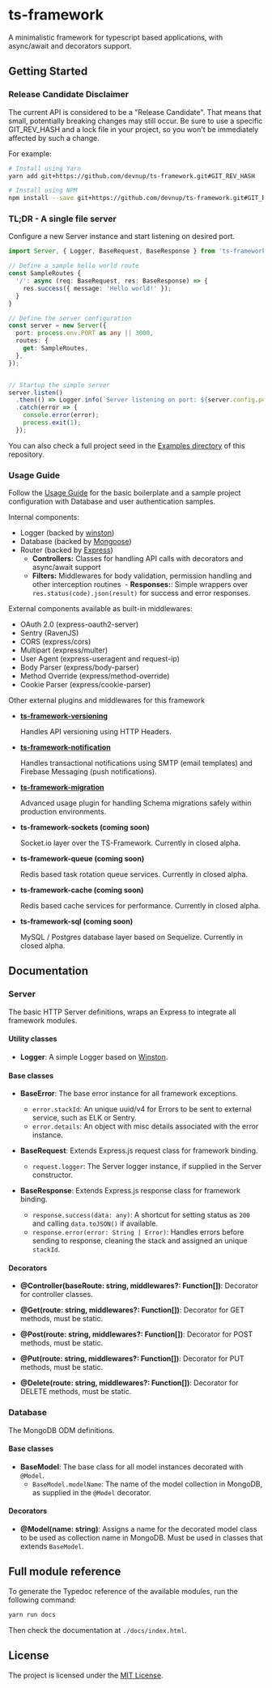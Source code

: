 ts-framework
============

A minimalistic framework for typescript based applications, with async/await and decorators support.


## Getting Started

### Release Candidate Disclaimer

The current API is considered to be a "Release Candidate". That means that small, potentially breaking 
changes may still occur. Be sure to use a specific GIT_REV_HASH and a lock file in your project, so you
won't be immediately affected by such a change.

For example:

```bash
# Install using Yarn
yarn add git+https://github.com/devnup/ts-framework.git#GIT_REV_HASH 

# Install using NPM
npm install --save git+https://github.com/devnup/ts-framework.git#GIT_REV_HASH 
``` 

### TL;DR - A single file server

Configure a new Server instance and start listening on desired port. 

```typescript
import Server, { Logger, BaseRequest, BaseResponse } from 'ts-framework';

// Define a sample hello world route
const SampleRoutes {
  '/': async (req: BaseRequest, res: BaseResponse) => {
    res.success({ message: 'Hello world!' });
  }
}

// Define the server configuration
const server = new Server({
  port: process.env.PORT as any || 3000,
  routes: {
    get: SampleRoutes,
  },
});


// Startup the simple server
server.listen()
  .then(() => Logger.info(`Server listening on port: ${server.config.port}`))
  .catch(error => {
    console.error(error);
    process.exit(1);
  });
```

You can also check a full project seed in the [Examples directory](./examples) of this repository.

### Usage Guide

Follow the [Usage Guide](./GUIDE.md) for the basic boilerplate and a sample project configuration with
Database and user authentication samples.

Internal components:

- Logger (backed by [winston](https://npmjs.org/package/winston))
- Database (backed by [Mongoose](https://npmjs.org/package/mongoose))
- Router (backed by [Express](https://npmjs.org/package/express))
  - **Controllers:** Classes for handling API calls with decorators and async/await support
  - **Filters:** Middlewares for body validation, permission handling and other interception routines
  - **Responses:**: Simple wrappers over `res.status(code).json(result)` for success and error responses.

External components available as built-in middlewares: 

- OAuth 2.0 (express-oauth2-server)
- Sentry (RavenJS)
- CORS (express/cors)
- Multipart (express/multer)
- User Agent (express-useragent and request-ip)
- Body Parser (express/body-parser)
- Method Override (express/method-override)
- Cookie Parser (express/cookie-parser)

Other external plugins and middlewares for this framework

- **[ts-framework-versioning](https://gitlab.devnup.com/npm/ts-framework-versioning)**

    Handles API versioning using HTTP Headers.
    
- **[ts-framework-notification](https://gitlab.devnup.com/npm/ts-framework-notification)**

    Handles transactional notifications using SMTP (email templates) and Firebase Messaging (push notifications).

- **[ts-framework-migration](https://gitlab.devnup.com/npm/ts-framework-migration)**

    Advanced usage plugin for handling Schema migrations safely within production environments.

- **ts-framework-sockets (coming soon)**

    Socket.io layer over the TS-Framework. Currently in closed alpha.

- **ts-framework-queue (coming soon)**

    Redis based task rotation queue services. Currently in closed alpha.

- **ts-framework-cache (coming soon)**

    Redis based cache services for performance. Currently in closed alpha.

- **ts-framework-sql (coming soon)**

    MySQL / Postgres database layer based on Sequelize. Currently in closed alpha.


## Documentation


### Server

The basic HTTP Server definitions, wraps an Express to integrate all framework modules.


#### Utility classes

- **Logger**: A simple Logger based on [Winston](https://npmjs.org/package/winston).

#### Base classes

- **BaseError**: The base error instance for all framework exceptions.
    - `error.stackId`: An unique uuid/v4 for Errors to be sent to external service, such as ELK or Sentry.
    - `error.details`: An object with misc details associated with the error instance. 

- **BaseRequest**: Extends Express.js request class for framework binding.
    - `request.logger`: The Server logger instance, if supplied in the Server constructor.

- **BaseResponse**: Extends Express.js response class for framework binding.
    - `response.success(data: any)`: A shortcut for setting status as `200` and calling `data.toJSON()` if available.
    - `response.error(error: String | Error)`: Handles errors before sending to response, cleaning the stack and assigned an unique `stackId`.

#### Decorators

- **@Controller(baseRoute: string, middlewares?: Function[])**: Decorator for controller classes.

- **@Get(route: string, middlewares?: Function[])**: Decorator for GET methods, must be static.

- **@Post(route: string, middlewares?: Function[])**: Decorator for POST methods, must be static.

- **@Put(route: string, middlewares?: Function[])**: Decorator for PUT methods, must be static.

- **@Delete(route: string, middlewares?: Function[])**: Decorator for DELETE methods, must be static.


### Database

The MongoDB ODM definitions.

#### Base classes

- **BaseModel**: The base class for all model instances decorated with `@Model`. 
    - `BaseModel.modelName`: The name of the model collection in MongoDB, as supplied in the `@Model` decorator.


#### Decorators

- **@Model(name: string)**: Assigns a name for the decorated model class to be used as collection name in MongoDB. Must
be used in classes that extends `BaseModel`.


## Full module reference

To generate the Typedoc reference of the available modules, run the following command:

```sh
yarn run docs
```

Then check the documentation at `./docs/index.html`.


## License

The project is licensed under the [MIT License](./LICENSE.md).
